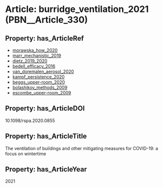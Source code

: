 # Article: __burridge_ventilation_2021__ (PBN__Article_330)

## Property: has_ArticleRef

* [morawska_how_2020](../Article/PBN__Article_121)
* [marr_mechanistic_2019](../Article/PBN__Article_54)
* [dietz_2019_2020](../Article/PBN__Article_288)
* [bedell_efficacy_2016](../Article/PBN__Article_269)
* [van_doremalen_aerosol_2020](../Article/PBN__Article_21)
* [kampf_persistence_2020](../Article/PBN__Article_233)
* [beggs_upper-room_2020](../Article/PBN__Article_163)
* [bolashikov_methods_2009](../Article/PBN__Article_240)
* [escombe_upper-room_2009](../Article/PBN__Article_105)

## Property: has_ArticleDOI

10.1098/rspa.2020.0855

## Property: has_ArticleTitle

The ventilation of buildings and other mitigating measures for COVID-19: a focus on wintertime

## Property: has_ArticleYear

2021

